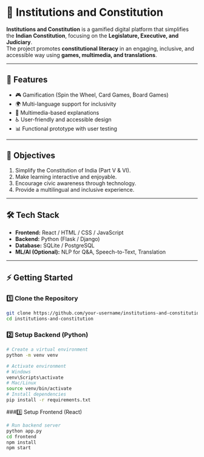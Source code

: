 # 📘 Institutions and Constitution

**Institutions and Constitution** is a gamified digital platform that simplifies the **Indian Constitution**, focusing on the **Legislature, Executive, and Judiciary**.  
The project promotes **constitutional literacy** in an engaging, inclusive, and accessible way using **games, multimedia, and translations**.

---

## 🚀 Features
- 🎮 Gamification (Spin the Wheel, Card Games, Board Games)  
- 🌍 Multi-language support for inclusivity  
- 🎥 Multimedia-based explanations  
- ♿ User-friendly and accessible design  
- 📊 Functional prototype with user testing  

---

## 📖 Objectives
1. Simplify the Constitution of India (Part V & VI).  
2. Make learning interactive and enjoyable.  
3. Encourage civic awareness through technology.  
4. Provide a multilingual and inclusive experience.  

---

## 🛠️ Tech Stack
- **Frontend:** React / HTML / CSS / JavaScript  
- **Backend:** Python (Flask / Django)  
- **Database:** SQLite / PostgreSQL  
- **ML/AI (Optional):** NLP for Q&A, Speech-to-Text, Translation  

---

## ⚡ Getting Started

### 1️⃣ Clone the Repository
```bash
git clone https://github.com/your-username/institutions-and-constitution.git
cd institutions-and-constitution
```
### 2️⃣ Setup Backend (Python)
```bash
# Create a virtual environment
python -m venv venv

# Activate environment
# Windows
venv\Scripts\activate
# Mac/Linux
source venv/bin/activate
# Install dependencies
pip install -r requirements.txt
```
###3️⃣ Setup Frontend (React)
```bash
# Run backend server
python app.py
cd frontend
npm install
npm start
